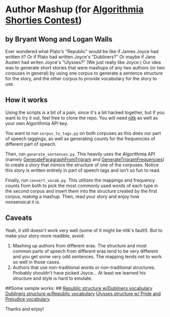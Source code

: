 # Author Mashup (for [Algorithmia Shorties Contest](https://github.com/algorithmiaio/shorties))
## by Bryant Wong and Logan Walls

Ever wondered what Plato's "Republic" would be like if James Joyce had written it? Or if Plato had written Joyce's "Dubliners?" Or maybe if Jane Austen had writen Joyce's "Ulysses?" (We just really like Joyce.) Our idea was to generate short stories that were mashups of any two authors (or two corpuses in general) by using one corpus to generate a sentence structure for the story, and the other corpus to provide vocabulary for the story to use.

## How it works ##
Using the scripts is a bit of a pain, since it's a bit hacked together, but if you want to try it out, feel free to clone the repo. You will need [nltk](https://github.com/nltk/nltk) as well as your own Algorithmia API key.

You want to run `corpus_to_tags.py` on both corpuses as this does our part of speech taggings, as well as generating counts for the frequencies of different part of speech.

Then, run `generate_sentences.py`. This heavily uses the Algorithmia API (namely [GenerateParagraphFromTrigram](https://algorithmia.com/algorithms/lizmrush/GenerateParagraphFromTrigram) and [GenerateTrigramFrequencies](https://algorithmia.com/algorithms/ngram/GenerateTrigramFrequencies)) to create a story that mimics the structure of one of the corpuses. Notice this story is written entirely in part of speech tags and isn't so fun to read.

Finally, run `convert_vocab.py`. This utilizes the mappings and frequency counts from both to pick the most commonly used words of each type in the second corpus and insert them into the structure created by the first corpus, making a mashup. Then, read your story and enjoy how nonsensical it is.

## Caveats ##
Yeah, it still doesn't work very well (some of it might be nltk's fault!). But to make your story more readible, avoid:
1. Mashing up authors from different eras. The structure and most common parts of speech from different eras tend to be very different and you get some very odd sentences. The mapping tends not to work so well in those cases.
2. Authors that use non-traditional words or non-traditional structures. Probably shouldn't have picked Joyce... At least we learned his structure and style is hard to emulate.

##Some sample works: ##
[Republic structure w/Dubliners vocabulary](https://github.com/bryantwong/shorties/blob/master/stories/republic_dubliners.txt)
[Dubliners structure w/Republic vocabulary](https://github.com/bryantwong/shorties/blob/master/stories/dubliners_republic.txt)
[Ulysses structure w/ Pride and Prejudice vocabulary](https://github.com/bryantwong/shorties/blob/master/stories/ulysses_pride_prejudice.txt)

Thanks and enjoy!
